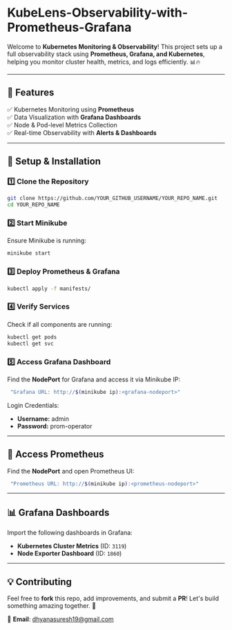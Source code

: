 # KubeLens-Observability-with-Prometheus-Grafana

Welcome to **Kubernetes Monitoring & Observability**! This project sets up a full observability stack using **Prometheus, Grafana, and Kubernetes**, helping you monitor cluster health, metrics, and logs efficiently. 📊🔥

---

## 📌 Features
✅ Kubernetes Monitoring using **Prometheus**  
✅ Data Visualization with **Grafana Dashboards**  
✅ Node & Pod-level Metrics Collection  
✅ Real-time Observability with **Alerts & Dashboards**  

---

## 🚀 Setup & Installation

### 1️⃣ Clone the Repository
```sh
git clone https://github.com/YOUR_GITHUB_USERNAME/YOUR_REPO_NAME.git
cd YOUR_REPO_NAME
```

### 2️⃣ Start Minikube
Ensure Minikube is running:
```sh
minikube start
```

### 3️⃣ Deploy Prometheus & Grafana
```sh
kubectl apply -f manifests/
```

### 4️⃣ Verify Services
Check if all components are running:
```sh
kubectl get pods
kubectl get svc
```

### 5️⃣ Access Grafana Dashboard
Find the **NodePort** for Grafana and access it via Minikube IP:
```sh
 "Grafana URL: http://$(minikube ip):<grafana-nodeport>"
```
Login Credentials:
- **Username:** admin
- **Password:** prom-operator

---

## 📡 Access Prometheus
Find the **NodePort** and open Prometheus UI:
```sh
 "Prometheus URL: http://$(minikube ip):<prometheus-nodeport>"
```

---

## 📊 Grafana Dashboards
Import the following dashboards in Grafana:
- **Kubernetes Cluster Metrics** (ID: `3119`)
- **Node Exporter Dashboard** (ID: `1860`)

---

## 💡 Contributing
Feel free to **fork** this repo, add improvements, and submit a **PR**! Let's build something amazing together. 💙
 
📧 **Email**: dhyanasuresh19@gmail.com
